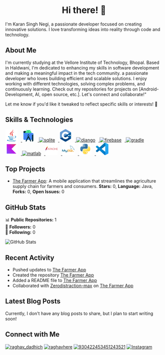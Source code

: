 <h1 align="center">Hi there! 👋</h1>

I'm Karan Singh Negi, a passionate developer focused on creating innovative solutions. I love transforming ideas into reality through code and technology.

## About Me

I'm currently studying at the Vellore Institute of Technology, Bhopal. Based in Haldwani, I'm dedicated to enhancing my skills in software development and making a meaningful impact in the tech community.
a passionate developer who loves building efficient and scalable solutions. I enjoy working with different technologies, solving complex problems, and continuously learning. Check out my repositories for projects on [Android-Development, AI, open source, etc.]. Let's connect and collaborate!"

Let me know if you'd like it tweaked to reflect specific skills or interests! 🚀

## Skills & Technologies

<p align="left">
    <a href="https://www.java.com/" target="_blank" rel="noreferrer">
        <img src="https://raw.githubusercontent.com/devicons/devicon/master/icons/java/java-original.svg" alt="java" width="40" height="40" style="margin-right: 10px;"/>
    </a>
    <a href="https://developer.android.com/studio" target="_blank" rel="noreferrer">
        <img src="https://raw.githubusercontent.com/devicons/devicon/master/icons/androidstudio/androidstudio-original.svg" alt="android studio" width="40" height="40" style="margin-right: 10px;"/>
    </a>
    <a href="https://www.sqlite.org/" target="_blank" rel="noreferrer">
        <img src="https://www.vectorlogo.zone/logos/sqlite/sqlite-icon.svg" alt="sqlite" width="40" height="40" style="margin-right: 10px;"/>
    </a>
    <a href="https://www.w3schools.com/cpp/" target="_blank" rel="noreferrer">
        <img src="https://raw.githubusercontent.com/devicons/devicon/master/icons/cplusplus/cplusplus-original.svg" alt="cplusplus" width="40" height="40" style="margin-right: 10px;"/>
    </a>
    <a href="https://www.djangoproject.com/" target="_blank" rel="noreferrer">
        <img src="https://cdn.freebiesupply.com/logos/large/2x/django-logo-png-transparent.png" alt="django" width="40" height="40" style="margin-right: 10px;"/>
    </a>
    
  <a href="https://firebase.google.com/" target="_blank" rel="noreferrer">
        <img src="https://www.vectorlogo.zone/logos/firebase/firebase-icon.svg" alt="firebase" width="40" height="40" style="margin-right: 10px;"/>
    </a>
    
  <a href="https://gradle.org/" target="_blank" rel="noreferrer">
        <img src="https://w7.pngwing.com/pngs/647/659/png-transparent-gradle-plain-logo-icon-thumbnail.png" alt="gradle" width="40" height="40" style="margin-right: 10px;"/>
    </a>
    <a href="https://kotlinlang.org/" target="_blank" rel="noreferrer">
        <img src="https://raw.githubusercontent.com/devicons/devicon/master/icons/kotlin/kotlin-original.svg" alt="kotlin" width="40" height="40" style="margin-right: 10px;"/>
    </a>
    <a href="https://www.mathworks.com/products/matlab.html" target="_blank" rel="noreferrer">
        <img src="https://upload.wikimedia.org/wikipedia/commons/2/21/Matlab_Logo.png" alt="matlab" width="40" height="40" style="margin-right: 10px;"/>
    </a>
    <a href="https://maven.apache.org/" target="_blank" rel="noreferrer">
        <img src="https://raw.githubusercontent.com/devicons/devicon/master/icons/apache/apache-original-wordmark.svg" alt="maven" width="40" height="40" style="margin-right: 10px;"/>
    </a>
    <a href="https://www.mysql.com/" target="_blank" rel="noreferrer">
        <img src="https://raw.githubusercontent.com/devicons/devicon/master/icons/mysql/mysql-original-wordmark.svg" alt="mysql" width="40" height="40" style="margin-right: 10px;"/>
    </a>
    <a href="https://www.python.org/" target="_blank" rel="noreferrer">
        <img src="https://raw.githubusercontent.com/devicons/devicon/master/icons/python/python-original.svg" alt="python" width="40" height="40" style="margin-right: 10px;"/>
    </a>
    <a href="https://code.visualstudio.com/" target="_blank" rel="noreferrer">
        <img src="https://raw.githubusercontent.com/devicons/devicon/master/icons/vscode/vscode-original.svg" alt="vscode" width="40" height="40" style="margin-right: 10px;"/>
    </a>
</p>



## Top Projects

- [The Farmer App](https://github.com/karan-0001/The-Farmer-App): A mobile application that streamlines the agriculture supply chain for farmers and consumers. **Stars:** 0, **Language:** Java, **Forks:** 0, **Open Issues:** 0

## GitHub Stats

📊 **Public Repositories:** 1  
👥 **Followers:** 0  
🔗 **Following:** 0  

![GitHub Stats](https://github-readme-stats.vercel.app/api?username=karan-0001&show_icons=true&theme=radical)

## Recent Activity

- Pushed updates to [The Farmer App](https://github.com/karan-0001/The-Farmer-App)  
- Created the repository [The Farmer App](https://github.com/karan-0001/The-Farmer-App)  
- Added a README file to [The Farmer App](https://github.com/karan-0001/The-Farmer-App)  
- Collaborated with [Zerodistraction-max](https://github.com/Zerodistraction-max) on [The Farmer App](https://github.com/karan-0001/The-Farmer-App)

## Latest Blog Posts

Currently, I don't have any blog posts to share, but I plan to start writing soon!

## Connect with Me

<p align="left">
<a href="https://x.com/KaranSi285?s=09" target="blank"><img align="center" src="https://raw.githubusercontent.com/rahuldkjain/github-profile-readme-generator/master/src/images/icons/Social/twitter.svg" alt="raghav_dadhich" height="30" width="40" /></a>
<a href="https://www.linkedin.com/in/karan-singh-negi-b20aa22a4?lipi=urn%3Ali%3Apage%3Ad_flagship3_profile_view_base_contact_details%3BXw0Ju%2FHTQn6bDKD8MsN83g%3D%3D" target="blank"><img align="center" src="https://raw.githubusercontent.com/rahuldkjain/github-profile-readme-generator/master/src/images/icons/Social/linked-in-alt.svg" alt="raghavhere" height="30" width="40" /></a>
<a href="https://discord.com/users/karan_singh_negi" target="blank"><img align="center" src="https://raw.githubusercontent.com/rahuldkjain/github-profile-readme-generator/master/src/images/icons/Social/discord.svg" alt="930422453451243521" height="30" width="40" /></a>
<a href="https://www.instagram.com/karansinghnegi__?igsh=MWRlejQwdWp0dXIxNQ==" target="_blank"><img align="center" src="https://upload.wikimedia.org/wikipedia/commons/a/a5/Instagram_icon.png" alt="Instagram" height="30" width="40" /></a>
</p>
